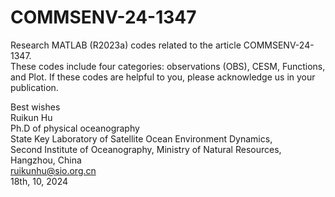 # COMMSENV-24-1347
Research MATLAB (R2023a) codes related to the article COMMSENV-24-1347.  
These codes include four categories: observations (OBS), CESM, Functions, and Plot.
If these codes are helpful to you, please acknowledge us in your publication.  

Best wishes  
Ruikun Hu  
Ph.D of physical oceanography  
State Key Laboratory of Satellite Ocean Environment Dynamics,   
Second Institute of Oceanography, Ministry of Natural Resources, Hangzhou, China  
ruikunhu@sio.org.cn  
18th, 10, 2024  
